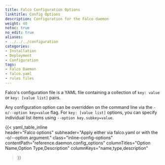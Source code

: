 ```yaml
---
title: Falco Configuration Options
linktitle: Config Options
description: Configuration for the Falco daemon
weight: 40
notoc: true
no_edit: true
aliases:
- ../../../configuration
categories:
- Installation
- Deployment
- Configuration
tags:
- Falco Daemon
- falco.yaml
- rules files
---
```


Falco's configuration file is a YAML file containing a collection of `key: value` or `key: [value list]` pairs.

Any configuration option can be overridden on the command line via the `-o/--option key=value` flag. 
For `key: [value list]` options, you can specify individual list items using `--option key.subkey=value`.

{{< yaml_table_inline  
    header="Falco options"
    subheader="Apply either via falco.yaml or with the -o/--option argument."
    class="inline-config-options"
    contentPath="reference.daemon.config_options"
    columnTitles="Option Name,Option Type,Description"
    columnKeys="name,type,description"
>}}
